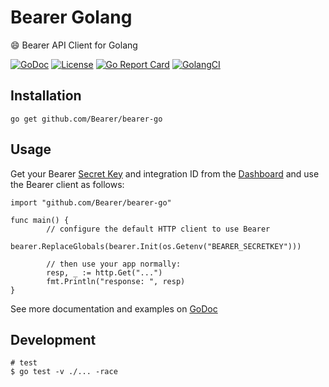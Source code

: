 # Bearer Golang

:smile: Bearer API Client for Golang

[![GoDoc](https://godoc.org/github.com/Bearer/bearer-go?status.svg)](https://godoc.org/github.com/Bearer/bearer-go)
[![License](https://img.shields.io/badge/license-Apache--2.0-%2397ca00.svg)](https://github.com/Bearer/bearer-go/blob/master/LICENSE)
[![Go Report Card](https://goreportcard.com/badge/github.com/Bearer/bearer-go)](https://goreportcard.com/report/github.com/Bearer/bearer-go)
[![GolangCI](https://golangci.com/badges/github.com/Bearer/bearer-go.svg)](https://golangci.com/r/github.com/Bearer/bearer-go)

## Installation

```console
go get github.com/Bearer/bearer-go
```

## Usage

Get your Bearer [Secret Key](https://app.bearer.sh/keys) and integration ID from the [Dashboard](https://app.bearer.sh/) and use the Bearer client as follows:

```golang
import "github.com/Bearer/bearer-go"

func main() {
        // configure the default HTTP client to use Bearer
        bearer.ReplaceGlobals(bearer.Init(os.Getenv("BEARER_SECRETKEY")))

        // then use your app normally:
        resp, _ := http.Get("...")
        fmt.Println("response: ", resp)
}

```

See more documentation and examples on [GoDoc](https://godoc.org/github.com/Bearer/bearer-go)

## Development

```console
# test
$ go test -v ./... -race
```
